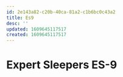 ```yaml
---
id: 2e143a82-c20b-40ca-81a2-c1b6bc0c43a2
title: Es9
desc: ''
updated: 1609645117517
created: 1609645117517
---
```


# Expert Sleepers ES-9
